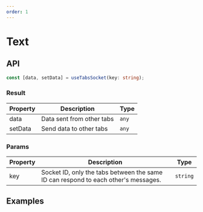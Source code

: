 ```yaml
---
order: 1
---
```


# Text

## API
```typescript
const [data, setData] = useTabsSocket(key: string);
```

### Result
| Property            | Description                                                                                      | Type                                         |
| ------------------- | ------------------------------------------------------------------------------------------------ | -------------------------------------------- |
| data                | Data sent from other tabs                                                                        | `any`                                        |
| setData             | Send data to other tabs                                                                          | `any`                                        |


### Params
| Property            | Description                                                                                      | Type                                         |
| ------------------- | ------------------------------------------------------------------------------------------------ | -------------------------------------------- |
| key                 | Socket ID, only the tabs between the same ID can respond to each other's messages.               | `string`                                     |

## Examples
<code src="./demos/Text"></code>